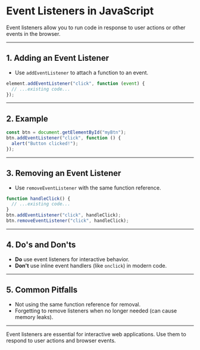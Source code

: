 # Event Listeners in JavaScript

Event listeners allow you to run code in response to user actions or other events in the browser.

---

## 1. Adding an Event Listener

- Use `addEventListener` to attach a function to an event.

```js
element.addEventListener("click", function (event) {
  // ...existing code...
});
```

---

## 2. Example

```js
const btn = document.getElementById("myBtn");
btn.addEventListener("click", function () {
  alert("Button clicked!");
});
```

---

## 3. Removing an Event Listener

- Use `removeEventListener` with the same function reference.

```js
function handleClick() {
  // ...existing code...
}
btn.addEventListener("click", handleClick);
btn.removeEventListener("click", handleClick);
```

---

## 4. Do's and Don'ts

- **Do** use event listeners for interactive behavior.
- **Don't** use inline event handlers (like `onclick`) in modern code.

---

## 5. Common Pitfalls

- Not using the same function reference for removal.
- Forgetting to remove listeners when no longer needed (can cause memory leaks).

---

Event listeners are essential for interactive web applications. Use them to respond to user actions and browser events.
